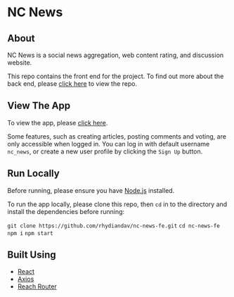 # NC News

## About

NC News is a social news aggregation, web content rating, and discussion website.

This repo contains the front end for the project. To find out more about the back end, please [click here](https://github.com/rhydiandav/nc-news) to view the repo.

## View The App

To view the app, please [click here](https://n-c-news-fe.netlify.com/).

Some features, such as creating articles, posting comments and voting, are only accessible when logged in. You can log in with default username `nc_news`, or create a new user profile by clicking the `Sign Up` button.

## Run Locally

Before running, please ensure you have [Node.js](https://nodejs.org/en/) installed.

To run the app locally, please clone this repo, then `cd` in to the directory and install the dependencies before running:

`git clone https://github.com/rhydiandav/nc-news-fe.git`
`cd nc-news-fe`
`npm i`
`npm start`

## Built Using

- [React](https://reactjs.org/)
- [Axios](https://github.com/axios/axios)
- [Reach Router](https://reach.tech/router)
